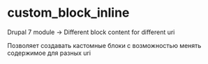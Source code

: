 # custom_block_inline
Drupal 7 module -> Different block content for different uri

Позволяет создавать кастомные блоки с возможностью менять содержимое для разных uri